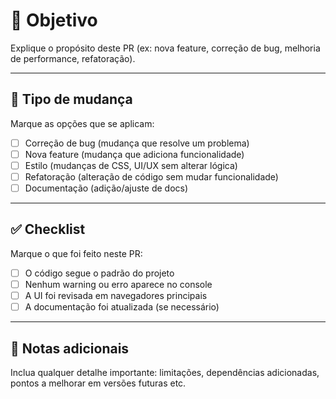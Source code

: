 # 🚀 Objetivo

Explique o propósito deste PR (ex: nova feature, correção de bug, melhoria de performance, refatoração).

---

## 📝 Tipo de mudança

Marque as opções que se aplicam:

- [ ] Correção de bug (mudança que resolve um problema)
- [ ] Nova feature (mudança que adiciona funcionalidade)
- [ ] Estilo (mudanças de CSS, UI/UX sem alterar lógica)
- [ ] Refatoração (alteração de código sem mudar funcionalidade)
- [ ] Documentação (adição/ajuste de docs)

---

## ✅ Checklist

Marque o que foi feito neste PR:

- [ ] O código segue o padrão do projeto
- [ ] Nenhum warning ou erro aparece no console
- [ ] A UI foi revisada em navegadores principais
- [ ] A documentação foi atualizada (se necessário)

---

## 📌 Notas adicionais

Inclua qualquer detalhe importante: limitações, dependências adicionadas, pontos a melhorar em versões futuras etc.
